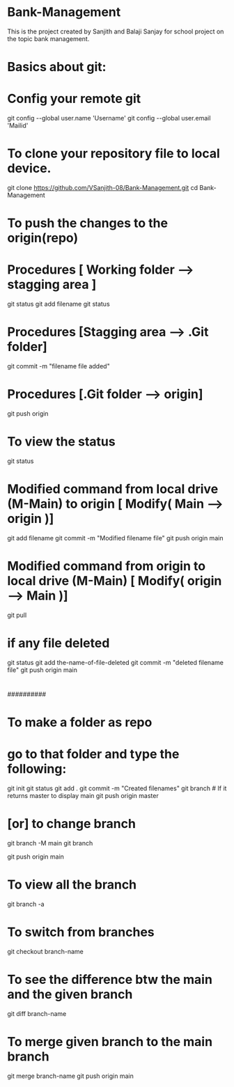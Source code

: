 # Bank-Management
This is the project created by Sanjith and Balaji Sanjay for school project on the topic bank management.

# Basics about git:

# Config your remote git
git config --global user.name 'Username'
git config --global user.email 'Mailid'

# To clone your repository file to local device.
git clone https://github.com/VSanjith-08/Bank-Management.git
cd Bank-Management

# To push the changes to the origin(repo)
# Procedures [ Working folder --> stagging area ]
git status
git add filename
git status

# Procedures [Stagging area --> .Git folder]
git commit -m "filename file added"

# Procedures [.Git folder --> origin]
git push origin

# To view the status
git status

# Modified command from local drive (M-Main) to origin [ Modify( Main --> origin )]
git add filename
git commit -m "Modified filename file"
git push origin main

# Modified command from origin to local drive (M-Main) [ Modify( origin --> Main )]
git pull

# if any file deleted
git status 
git add the-name-of-file-deleted 
git commit -m "deleted filename file"
git push origin main

#

###### ########## ######
# To make a folder as repo
# go to that folder and type the following:
git init 
git status
git add .
git commit -m "Created filenames"
git branch # If it returns master to display main
git push origin master

# [or] to change branch
git branch -M main
git branch

git push origin main

# To view all the branch
git branch -a

# To switch from branches
git checkout branch-name

# To see the difference btw the main and the given branch
git diff branch-name 

# To merge given branch to the main branch
git merge branch-name
git push origin main